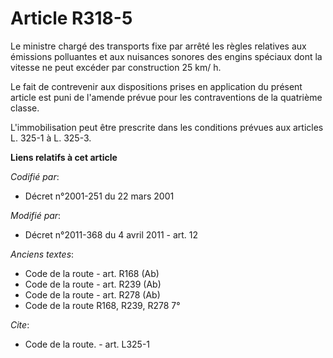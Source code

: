 # Article R318-5

Le ministre chargé des transports fixe par arrêté les règles relatives aux émissions polluantes et aux nuisances sonores des
engins spéciaux dont la vitesse ne peut excéder par construction 25 km/ h. 

Le fait de contrevenir aux dispositions prises en application du présent article est puni de l'amende prévue pour les
contraventions de la quatrième classe.

L'immobilisation peut être prescrite dans les conditions prévues aux articles L. 325-1 à L. 325-3.

**Liens relatifs à cet article**

_Codifié par_:

  - Décret n°2001-251 du 22 mars 2001

_Modifié par_:

  - Décret n°2011-368 du 4 avril 2011 - art. 12

_Anciens textes_:

  - Code de la route - art. R168 (Ab)
  - Code de la route - art. R239 (Ab)
  - Code de la route - art. R278 (Ab)
  - Code de la route R168, R239, R278 7°

_Cite_:

  - Code de la route. - art. L325-1
